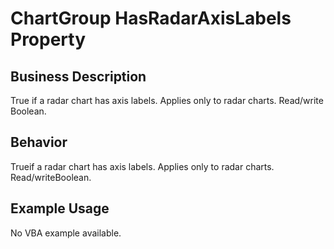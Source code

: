 # ChartGroup HasRadarAxisLabels Property

## Business Description
True if a radar chart has axis labels. Applies only to radar charts. Read/write Boolean.

## Behavior
Trueif a radar chart has axis labels. Applies only to radar charts. Read/writeBoolean.

## Example Usage
No VBA example available.
